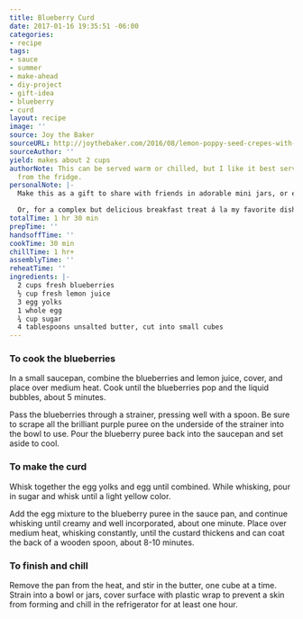 ```yaml
---
title: Blueberry Curd
date: 2017-01-16 19:35:51 -06:00
categories:
- recipe
tags:
- sauce
- summer
- make-ahead
- diy-project
- gift-idea
- blueberry
- curd
layout: recipe
image: ''
source: Joy the Baker
sourceURL: http://joythebaker.com/2016/08/lemon-poppy-seed-crepes-with-blueberry-curd/
sourceAuthor: ''
yield: makes about 2 cups
authorNote: This can be served warm or chilled, but I like it best served straight
  from the fridge.
personalNote: |-
  Make this as a gift to share with friends in adorable mini jars, or enjoy withlemon poppyseed crepes.

  Or, for a complex but delicious breakfast treat á la my favorite dish at The Steeping Room, serve alongside cured salmon, latkes (hashbrowns), and sour cream.
totalTime: 1 hr 30 min
prepTime: ''
handsoffTime: ''
cookTime: 30 min
chillTime: 1 hr+
assemblyTime: ''
reheatTime: ''
ingredients: |-
  2 cups fresh blueberries
  ½ cup fresh lemon juice
  3 egg yolks
  1 whole egg
  ¾ cup sugar
  4 tablespoons unsalted butter, cut into small cubes
---
```


### To cook the blueberries

In a small saucepan, combine the blueberries and lemon juice, cover, and place over medium heat. Cook until the blueberries pop and the liquid bubbles, about 5 minutes.

Pass the blueberries through a strainer, pressing well with a spoon. Be sure to scrape all the brilliant purple puree on the underside of the strainer into the bowl to use. Pour the blueberry puree back into the saucepan and set aside to cool.

### To make the curd

Whisk together the egg yolks and egg until combined. While whisking, pour in sugar and whisk until a light yellow color.

Add the egg mixture to the blueberry puree in the sauce pan, and continue whisking until creamy and well incorporated, about one minute. Place over medium heat, whisking constantly, until the custard thickens and can coat the back of a wooden spoon, about 8-10 minutes.

### To finish and chill

Remove the pan from the heat, and stir in the butter, one cube at a time. Strain into a bowl or jars, cover surface with plastic wrap to prevent a skin from forming and chill in the refrigerator for at least one hour.
